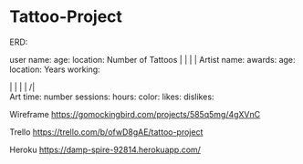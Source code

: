 # Tattoo-Project

ERD:

user
name:
age:
location:
Number of Tattoos
 |
 |
 |
 |
Artist
name:
awards:
age:
location:
Years working:

 |
 |
 |
 |
/|\
Art
time:
number sessions:
hours:
color:
likes:
dislikes:

Wireframe
https://gomockingbird.com/projects/585q5mg/4gXVnC

Trello
https://trello.com/b/ofwD8gAE/tattoo-project

Heroku 
https://damp-spire-92814.herokuapp.com/


